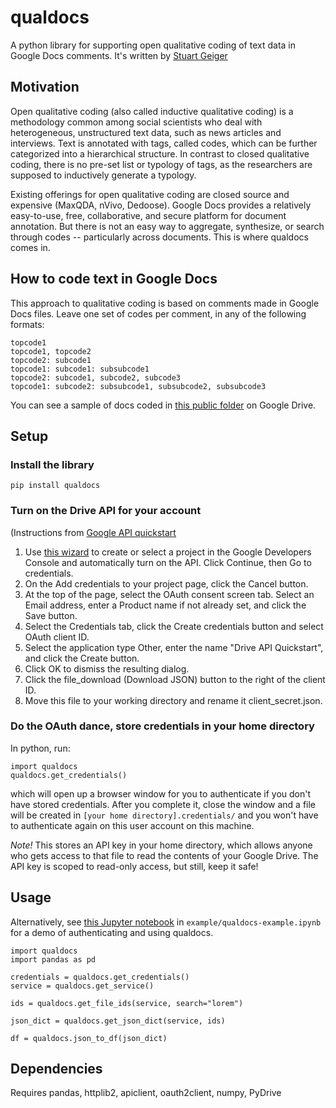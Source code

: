 # qualdocs
A python library for supporting open qualitative coding of text data in Google Docs comments. It's written by [Stuart Geiger](https://github.com/staeiou)

## Motivation

Open qualitative coding (also called inductive qualitative coding) is a methodology common among social scientists who deal with heterogeneous, unstructured text data, such as news articles and interviews. Text is annotated with tags, called codes, which can be further categorized into a hierarchical structure. In contrast to closed qualitative coding, there is no pre-set list or typology of tags, as the researchers are supposed to inductively generate a typology. 

Existing offerings for open qualitative coding are closed source and expensive (MaxQDA, nVivo, Dedoose). Google Docs provides a relatively easy-to-use, free, collaborative, and secure platform for document annotation. But there is not an easy way to aggregate, synthesize, or search through codes -- particularly across documents. This is where qualdocs comes in.

## How to code text in Google Docs
This approach to qualitative coding is based on comments made in Google Docs files. Leave one set of codes per comment, in any of the following formats:
```
topcode1
topcode1, topcode2
topcode2: subcode1
topcode1: subcode1: subsubcode1
topcode2: subcode1, subcode2, subcode3
topcode1: subcode2: subsubcode1, subsubcode2, subsubcode3
```
You can see a sample of docs coded in [this public folder](https://drive.google.com/drive/folders/0B8Obkw_p7o4xTkU1Y2o0WVJmalU?usp=sharing) on Google Drive.

## Setup

### Install the library

`pip install qualdocs`

### Turn on the Drive API for your account

(Instructions from [Google API quickstart](https://developers.google.com/drive/v3/web/quickstart/python)

1. Use [this wizard](https://console.developers.google.com/start/api?id=drive) to create or select a project in the Google Developers Console and automatically turn on the API. Click Continue, then Go to credentials.
1. On the Add credentials to your project page, click the Cancel button.
1. At the top of the page, select the OAuth consent screen tab. Select an Email address, enter a Product name if not already set, and click the Save button.
1. Select the Credentials tab, click the Create credentials button and select OAuth client ID.
1. Select the application type Other, enter the name "Drive API Quickstart", and click the Create button.
1. Click OK to dismiss the resulting dialog.
1. Click the file_download (Download JSON) button to the right of the client ID.
1. Move this file to your working directory and rename it client_secret.json.

### Do the OAuth dance, store credentials in your home directory

In python, run: 
```
import qualdocs
qualdocs.get_credentials()
```
which will open up a browser window for you to authenticate if you don't have stored credentials. After you complete it, close the window and a file will be created in `[your home directory].credentials/` and you won't have to authenticate again on this user account on this machine. 

*Note!* This stores an API key in your home directory, which allows anyone who gets access to that file to read the contents of your Google Drive. The API key is scoped to read-only access, but still, keep it safe!

## Usage

Alternatively, see [this Jupyter notebook](https://github.com/qualdocs/qualdocs/blob/master/example/qualdocs-example.ipynb)  in `example/qualdocs-example.ipynb` for a demo of authenticating and using qualdocs.

```
import qualdocs
import pandas as pd

credentials = qualdocs.get_credentials()
service = qualdocs.get_service()

ids = qualdocs.get_file_ids(service, search="lorem")

json_dict = qualdocs.get_json_dict(service, ids)

df = qualdocs.json_to_df(json_dict)
```

## Dependencies

Requires pandas, httplib2, apiclient, oauth2client, numpy, PyDrive
